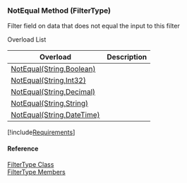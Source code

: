 ﻿### NotEqual Method (FilterType)

Filter field on data that does not equal the input to this filter

Overload List

| Overload | Description |
| --- | --- |
| [NotEqual(String,Boolean)](fcSDK~FChoice.Foundation.Filters.FilterType~NotEqual(String,Boolean).md) |   |
| [NotEqual(String,Int32)](fcSDK~FChoice.Foundation.Filters.FilterType~NotEqual(String,Int32).md) |   |
| [NotEqual(String,Decimal)](fcSDK~FChoice.Foundation.Filters.FilterType~NotEqual(String,Decimal).md) |   |
| [NotEqual(String,String)](fcSDK~FChoice.Foundation.Filters.FilterType~NotEqual(String,String).md) |   |
| [NotEqual(String,DateTime)](fcSDK~FChoice.Foundation.Filters.FilterType~NotEqual(String,DateTime).md) |   |

[!include[Requirements](../partials/requirements.md)]



#### Reference

[FilterType Class](fcSDK~FChoice.Foundation.Filters.FilterType.md)  
[FilterType Members](fcSDK~FChoice.Foundation.Filters.FilterType_members.md)